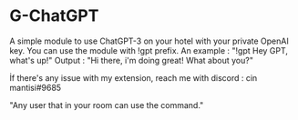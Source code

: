 # G-ChatGPT
A simple module to use ChatGPT-3 on your hotel with your private OpenAI key.
You can use the module with !gpt prefix. An example : "!gpt Hey GPT, what's up!"   Output : "Hi there, i'm doing great! What about you?"




İf there's any issue with my extension, reach me with discord : cin mantisi#9685


"Any user that in your room can use the command."
